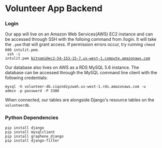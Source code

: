 # Volunteer App Backend

### Login
Our app will live on an Amazon Web Services(AWS) EC2 instance and can be accessed through SSH with the folloing command from /login. It will take the <code>.pem</code> that will grant access. If permission errors occur, try running <code>chmod 600 intulit.pem</code>.<br>
<code>
ssh -i intulit.pem bitnami@ec2-54-153-15-7.us-west-1.compute.amazonaws.com
</code>

Our database also lives on AWS as a RDS MySQL 5.6 instance. The database can be accessed through the MySQL command line client with the following credentials:

```
mysql -h volunteer-db.ciqzndzyzwah.us-west-1.rds.amazonaws.com -u admin -p password -P 3306
```

When connected, our tables are alongside Django's resource tables on the <code>volunteerdb</code>.

### Python Dependencies
```
pip install django 
pip install mysqlclient 
pip install graphene_django 
pip install django-filter 
```